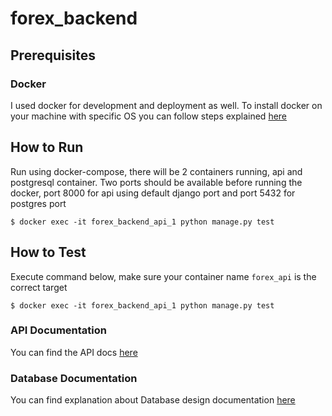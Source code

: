 # forex_backend

## Prerequisites ##

### Docker

I used docker for development and deployment as well. To install docker on your machine with specific OS you can follow steps explained [here](https://docs.docker.com/install/)

## How to Run

Run using docker-compose, there will be 2 containers running, api and postgresql container. Two ports should be available before running the docker, port 8000 for api using default django port and port 5432 for postgres port

```
$ docker exec -it forex_backend_api_1 python manage.py test
```

## How to Test

Execute command below, make sure your container name `forex_api` is the correct target
```
$ docker exec -it forex_backend_api_1 python manage.py test

```

### API Documentation

You can find the API docs [here](https://github.com/fichie23/forex_backend/blob/master/docs/APIDocs.md)


### Database Documentation

You can find explanation about Database design documentation [here](https://github.com/fichie23/forex_backend/blob/master/docs/DBDocs.md)
